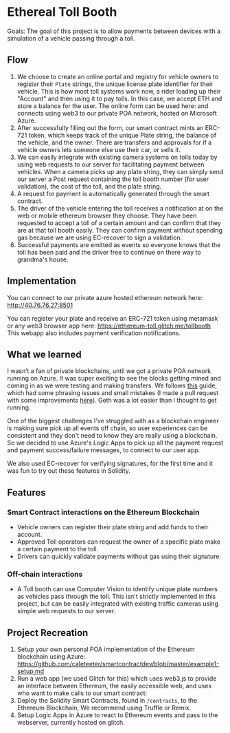 Ethereal Toll Booth 
=================
Goals: The goal of this project is to allow payments between devices with a simulation of a vehicle passing through a toll.

## Flow
1. We choose to create an online portal and registry for vehicle owners to register their `Plate` strings, the unique license plate identifier for their vehicle. This is how most toll systems work now, a rider loading up their "Account" and then using it to pay tolls. In this case, we accept ETH and store a balance for the user. The online form can be used here: and connects using web3 to our private POA network, hosted on Microsoft Azure.
2. After successfully filling out the form, our smart contract mints an ERC-721 token, which keeps track of the unique Plate string, the balance of the vehicle, and the owner. There are transfers and approvals for if a vehicle owners lets someone else use their car, or sells it.
3. We can easily integrate with existing camera systems on tolls today by using web requests to our server for facilitating payment between vehicles. When a camera picks up any plate string, they can simply send our server a Post request containing the toll booth number (for user validation), the cost of the toll, and the plate string.
4. A request for payment is automatically generated through the smart contract.
5. The driver of the vehicle entering the toll receives a notification at on the web or mobile ethereum browser they choose.  They have been requested to accept a toll of a certain amount and can confirm that they are at that toll booth easily. They can confirm payment without spending gas because we are using EC-recover to sign a validation.
6. Successful payments are emitted as events so everyone knows that the toll has been paid and the driver free to continue on there way to grandma's house.

## Implementation
You can connect to our private azure hosted ethereum network here: http://40.76.76.27:8501

You can register your plate and receive an ERC-721 token using metamask or any web3 browser app here: https://ethereum-toll.glitch.me/tollbooth This webapp also includes payment verification notifications. 

## What we learned
I wasn’t a fan of private blockchains, until we got a private POA network running on Azure. It was super exciting to see the blocks getting mined and coming in as we were testing and making transfers. We follows [this]() guide, which had some phrasing issues and small mistakes (I made a pull request with some improvements [here](https://github.com/caleteeter/smartcontractdev/pull/2)). Geth was a lot easier than I thought to get running.

One of the biggest challenges I've struggled with as a blockchain engineer is making sure pick up all events off chain, so user experiences can be consistent and they don't need to know they are really using a blockchain.  So we decided to use Azure's Logic Apps to pick up all the payment request and payment success/failure messages, to connect to our user app.

We also used EC-recover for verifying signatures, for the first time and it was fun to try out these features in Solidity.

## Features
### Smart Contract interactions on the Ethereum Blockchain
- Vehicle owners can register their plate string and add funds to their account.
- Approved Toll operators can request the owner of a specific plate make a certain payment to the toll.
- Drivers can quickly validate payments without gas using their signature.

### Off-chain interactions
- A Toll booth can use Computer Vision to identify unique plate numbers as vehicles pass through the toll. This isn't strictly implemented in this project, but can be easily integrated with existing traffic cameras using simple web requests to our server.

## Project Recreation
1. Setup your own personal POA implementation of the Ethereum blockchain using Azure: https://github.com/caleteeter/smartcontractdev/blob/master/example1-setup.md
2. Run a web app (we used Glitch for this) which uses web3.js to provide an interface between Ethereum, the easily accessible web, and uses who want to make calls to our smart contract:
3. Deploy the Solidity Smart Contracts, found in `/contracts`, to the Ethereum Blockchain, We recommend using Truffle or Remix.
4. Setup Logic Apps in Azure to react to Ethereum events and pass to the webserver, currently hosted on glitch.


